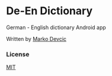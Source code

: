 # De-En Dictionary
German - English dictionary Android app

Written by [Marko Devcic](http://www.markodevcic.com)

### License
[MIT](https://opensource.org/licenses/MIT)
